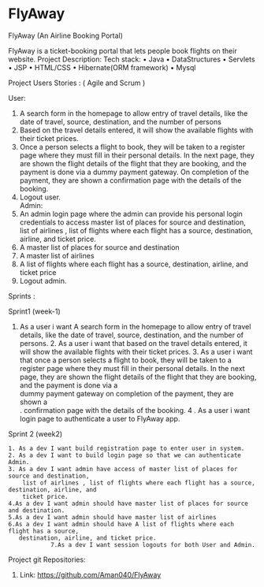 # FlyAway
FlyAway (An Airline Booking Portal)

FlyAway is a ticket-booking portal that lets people book flights on their website.
Project Description:
		Tech stack:
•	Java
•	DataStructures
•	Servlets
•	JSP
•	HTML/CSS
•	Hibernate(ORM framework)
•	Mysql

Project Users Stories : ( Agile and Scrum )


User:
1.	A search form in the homepage to allow entry of travel details, like the date of travel, 
source, destination, and the number of persons
2.	Based on the travel details entered, it will show the available flights with their ticket prices.
3.	 Once a person selects a flight to book, they will be taken to a register page where they must fill in their personal details. In the next page, they are shown the flight details of the flight that they are booking, and the payment is done via a dummy payment gateway. On completion of the payment, they are shown a confirmation page with the details of the booking.
4.	Logout user.   
Admin:
1.	An admin login page where the admin can provide his personal login credentials to access master list of places for source and destination, list of airlines , list of flights where each flight has a source, destination, airline, and ticket price.
2.	A master list of places for source and destination
3.	A master list of airlines
4.	A list of flights where each flight has a source, destination, airline, and ticket price
5.	Logout admin.



Sprints  :

Sprint1 (week-1)
1.	As a user i want A search form in the homepage to allow entry of travel details, like the date of travel, source, destination, and the number of persons.
	2. As a user i want that based on the travel details entered, it will show the available flights             	     with their ticket prices.
	3. As a user i want that once a person selects a flight to book, they will be taken to a 
	    register page where they must fill in their personal details. In the next page, they are
 	    shown the flight details of the flight that they are booking, and the payment is done via a   
	    dummy payment gateway on completion of the payment, they are shown a                 
.  	    confirmation page with the details of the booking.
	4  . As a user i want login page to authenticate a user to FlyAway app.

Sprint 2 (week2)
		
	1. As a dev I want build registration page to enter user in system.
	2. As a dev I want to build login page so that we can authenticate Admin.
	3. As a dev I want admin have access of master list of places for source and destination, 
	    list of airlines , list of flights where each flight has a source, destination, airline, and   	
	    ticket price.
	4.As a dev I want admin should have master list of places for source and destination.
	5.As a dev I want admin should have master list of airlines
	6.As a dev I want admin should have A list of flights where each flight has a source,   
	   destination, airline, and ticket price.
                7.As a dev I want session logouts for both User and Admin.


Project git Repositories:
	
1.	Link: https://github.com/Aman040/FlyAway


